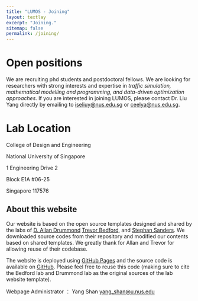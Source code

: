 ```yaml
---
title: "LUMOS - Joining"
layout: textlay
excerpt: "Joining."
sitemap: false
permalink: /joining/
---
```


# Open positions

We are recruiting phd students and postdoctoral fellows. We are looking for researchers with strong interests and expertise in *traffic simulation, mathematical modelling and programming, and data-driven optimization approaches*. If you are interested in joining LUMOS, please contact Dr. Liu Yang directly by emailing to [iseliuy@nus.edu.sg](iseliuy@nus.edu.sg) or [ceelya@nus.edu.sg](ceelya@nus.edu.sg).

# Lab Location

College of Design and Engineering

National University of Singapore

1 Engineering Drive 2

Block E1A #06-25

Singapore 117576

## About this website

Our website is based on the open source templates designed and shared by the labs of [D. Allan Drummond](http://www.allanlab.org/aboutwebsite.html) [Trevor Bedford](http://bedford.io/misc/about/), and [Stephan Sanders](https://nuslumos.github.io). We downloaded source codes from their repository and modified our contents based on shared templates. We greatly thank for Allan and Trevor for allowing reuse of their codebase. 

The website is deployed using [GitHub Pages](https://sanderslab.github.io) and the source code is available on [GitHub](https://github.com/sanderslab). Please feel free to reuse this code (making sure to cite the Bedford lab and Drummond lab as the original sources of the lab website template).

Webpage Administrator ： Yang Shan yang_shan@u.nus.edu

<br>
<br>
